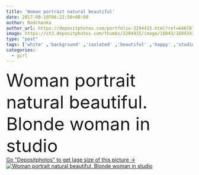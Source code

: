 ```yaml
---
title: 'Woman portrait natural beautiful'
date: 2017-08-10T06:22:58+00:00
author: Redchanka
author_url: https://depositphotos.com/portfolio-2294415.html?ref=64678756
image: https://st3.depositphotos.com/thumbs/2294415/image/16043/160434328/api_thumb_450.jpg?forcejpeg=true
type: "post"
tags: ['white' ,'background' ,'isolated' ,'beautiful' ,'happy' ,'studio' ,'one' ,'girl' ,'female' ,'young' ,'people' ,'women' ,'beauty' ,'model' ,'nature' ,'fresh' ,'portrait' ,'cute' ,'caucasian' ,'smile' ,'hair' ,'health' ,'healthy' ,'head' ,'natural' ,'face' ,'care' ,'eyes' ,'fashion' ,'skin' ,'pretty' ,'glamour' ,'pure' ,'woman' ,'makeup' ,'skincare' ,'clean' ,'looking' ,'look' ,'sexy' ,'perfect' ,'front' ,'attractive' ,'lips' ,'sensual' ]
categories: 
  - girl
---
```

<div aling="center">
            <font size="60"> Woman portrait natural beautiful. Blonde woman in studio</font>   
</div>
<div>
    <a href='https://st3.depositphotos.com/thumbs/2294415/image/16043/160434328/api_thumb_450.jpg?forcejpeg=true?ref=64678756' target=_blank > Go "Depositphotos" to get lage size of this picture ->
        <img href='https://st3.depositphotos.com/thumbs/2294415/image/16043/160434328/api_thumb_450.jpg?forcejpeg=true?ref=64678756' src='https://st3.depositphotos.com/2294415/16043/i/950/depositphotos_160434328-stock-photo-woman-portrait-natural-beautiful.jpg?forcejpeg=true' alt='Woman portrait natural beautiful. Blonde woman in studio' >
    </a>
</div>
